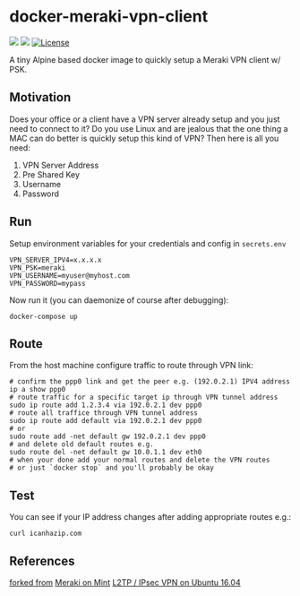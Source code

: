 docker-meraki-vpn-client
===
[![](https://images.microbadger.com/badges/image/ubergarm/l2tp-ipsec-vpn-client.svg)](https://microbadger.com/images/nicolabeghin/docker-meraki-vpn-client) [![](https://images.microbadger.com/badges/version/ubergarm/l2tp-ipsec-vpn-client.svg)](https://microbadger.com/images/nicolabeghin/docker-meraki-vpn-client) [![License](https://img.shields.io/github/license/mashape/apistatus.svg)](https://github.com/nicolabeghin/docker-meraki-vpn-client/blob/master/LICENSE)

A tiny Alpine based docker image to quickly setup a Meraki VPN client w/ PSK.

## Motivation
Does your office or a client have a VPN server already setup and you
just need to connect to it? Do you use Linux and are jealous that the
one thing a MAC can do better is quickly setup this kind of VPN? Then
here is all you need:

1. VPN Server Address
2. Pre Shared Key
3. Username
4. Password

## Run
Setup environment variables for your credentials and config in `secrets.env`

    VPN_SERVER_IPV4=x.x.x.x
    VPN_PSK=meraki
    VPN_USERNAME=myuser@myhost.com
    VPN_PASSWORD=mypass
    
Now run it (you can daemonize of course after debugging):

    docker-compose up

## Route
From the host machine configure traffic to route through VPN link:

    # confirm the ppp0 link and get the peer e.g. (192.0.2.1) IPV4 address
    ip a show ppp0
    # route traffic for a specific target ip through VPN tunnel address
    sudo ip route add 1.2.3.4 via 192.0.2.1 dev ppp0
    # route all traffice through VPN tunnel address
    sudo ip route add default via 192.0.2.1 dev ppp0
    # or
    sudo route add -net default gw 192.0.2.1 dev ppp0
    # and delete old default routes e.g.
    sudo route del -net default gw 10.0.1.1 dev eth0
    # when your done add your normal routes and delete the VPN routes
    # or just `docker stop` and you'll probably be okay

## Test
You can see if your IP address changes after adding appropriate routes e.g.:

    curl icanhazip.com

## References
[forked from](https://github.com/ubergarm/l2tp-ipsec-vpn-client)
[Meraki on Mint](http://stuffjasondoes.com/2018/08/16/configuring-meraki-client-vpn-on-linux-mint-19-network-manager/)
[L2TP / IPsec VPN on Ubuntu 16.04](http://www.jasonernst.com/2016/06/21/l2tp-ipsec-vpn-on-ubuntu-16-04/)
